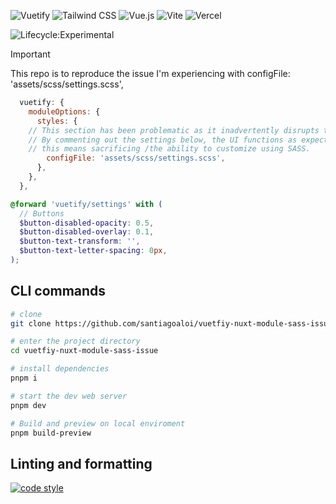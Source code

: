 ![Vuetify](https://img.shields.io/static/v1?style=flat&message=Vuetify&color=373e47&logo=Vuetify&logoColor=8DD6F9&label=)
![Tailwind CSS](https://img.shields.io/static/v1?style=flat&message=Tailwind+CSS&color=373e47&logo=Tailwind+CSS&logoColor=06B6D4&label=)
![Vue.js](https://img.shields.io/static/v1?style=flat&message=Vue.js&color=373e47&logo=Vue.js&logoColor=4FC08D&label=)
![Vite](https://img.shields.io/static/v1?style=flat&message=Vite&color=373e47&logo=Vite&logoColor=967cff&label=)
![Vercel](https://img.shields.io/static/v1?style=flat&message=Nuxt&color=373e47&logo=Vercel&logoColor=FFFFFF&label=)

![Lifecycle:Experimental](https://img.shields.io/badge/Lifecycle-Experimental-339999)

> [!IMPORTANT]
> This repo is to reproduce the issue I'm experiencing with configFile: 'assets/scss/settings.scss',

```js
  vuetify: {
    moduleOptions: {
      styles: {
    // This section has been problematic as it inadvertently disrupts the UI rather than customizing the Vuetify theme as intended.
    // By commenting out the settings below, the UI functions as expected without any style disruptions. However,
    // this means sacrificing /the ability to customize using SASS.
        configFile: 'assets/scss/settings.scss',
      },
    },
  },
```

```scss
@forward 'vuetify/settings' with (
  // Buttons
  $button-disabled-opacity: 0.5,
  $button-disabled-overlay: 0.1,
  $button-text-transform: '',
  $button-text-letter-spacing: 0px,
);
```

## CLI commands

```bash
# clone
git clone https://github.com/santiagoaloi/vuetfiy-nuxt-module-sass-issue.git

# enter the project directory
cd vuetfiy-nuxt-module-sass-issue

# install dependencies
pnpm i

# start the dev web server
pnpm dev

# Build and preview on local enviroment
pnpm build-preview

```

## Linting and formatting

[![code style](https://antfu.me/badge-code-style.svg)](https://github.com/antfu/eslint-config)
